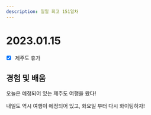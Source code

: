 ```yaml
---
description: 일일 회고 151일차
---
```


# 2023.01.15

* [x] 제주도 휴가

## 경험 및 배움

오늘은 예정되어 있는 제주도 여행을 왔다!

내일도 역시 여행이 에정되어 있고, 화요일 부터 다시 화이팅하자!
